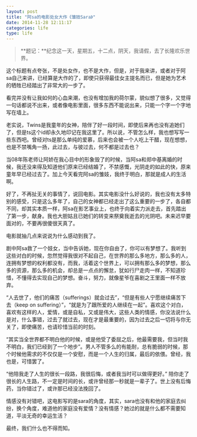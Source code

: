 ```yaml
---
layout: post
title: "阿sa的电影处女大作《雏妓Sara》"
date: 2014-11-28 12:11:17
categories: life
type: life
---
```


>**题记：**纪念这一天，星期五，十二点，阴天，我请假，去了长隆欢乐世界。

这个标题有点夸张，不是处女作，也不是大作，但是，对于我来讲，或者对于阿sa自己来讲，已经算是大作的了，即使只获得最佳女主提名而已，但是她为艺术的牺牲已经踏出了非常大的一步了。

看完并没有让我如何的心血来潮，也没有增加我的荷尔蒙，貌似想了很多，又觉得一句话都说不出来，或者像电影里面，很多东西不能说出来，只能一个字一个字地写在墙上。

老实说，Twins是我童年的女神，陪伴了好一段时间，即使后来再也没有追她们了，但是ts这个id却永久地印记在我这里了。所以说，不管怎么样，我也想写写一些东西吧。曾经对ts是那么单纯的爱慕，后来也会被一个人吃上干醋，现在想想，也是不禁嘴角一扬，此过去，与彼过去，何不都是过去也？

当08年陈老师让阿娇在我心目中的形象毁了的时候，当阿sa和郑中基离婚的时候，我还没来得及知道他们原来已经结婚了，不禁感慨，光阴走的如此的快，原来童年早已经过去了。加上今天看完阿sa的雏妓，我终于明白，那就是成人的生活啊。

好了，不再扯无关的事情了，说回电影。其实电影没什么好说的，我也没有太多特别的感受，只是这么多年了，自己的女神都已经走出了这么重要的一步了，各自都不同，却其实本质一样，阿sa在影艺事业上，也终于向着实力派走去，首先踏出了第一步，献身。我也大胆姑且已她们的转变来祭奠我逝去的光阴吧。未来迟早要面对的，不要再很傻很天真了。

电影就抽几点来说说为什么感动到我了。

剧中阿sa救了一个妓女，当中告诉她，现在你自由了，你可以有梦想了。我听到这些对白的时候，忽然觉得我很对不起自己，在世界的那么多地方，那么多的人，连拥有梦想的权利都没有，而我，活着这个世界上，可以拥有那么多的梦想，那么多的资源，那么多的机会，却总是一点点的懈怠，犹如行尸走肉一样，不知道珍惜，不懂得去实现自己的梦想。奋斗，努力，就像星爷在喜剧之王里面一样不放弃。

“人去世了，他们的痛苦（sufferings）就会过去”，“但是有些人宁愿继续痛苦下去（keep on suffering）”，“就是为了跟所爱的人继续在一起”。喜欢这个对白，喜欢有这样的人，爱情，或是自私，又或是伟大，这些人类的情感，你没法说什么是对，什么事错，过去了就过去，现在才是最重要的，因为过去之后一切将与你无关了，即使痛苦，也请珍惜当前的时刻。

“其实当全世界都不明白他的时候，或是他受了委屈之后，他最需要我，但当时我不明白，我们已经到了一个地步”。男人不管多么的有能耐，总有脆弱的时候，那个时候他需求的不仅仅是一个安慰，而是一个人生的归属，最后的依偎。曾经，我也是，可惜罢了。

“他陪我走了人生的很长一段路，我很后悔，或者我当时可以做得更好。” 陪你走了很长的人生路，不一定是时间的长，或许曾经那一秒就是一辈子了。世上没有后悔药，当你错过了，或许那已经没法挽回了。

情感没有对错吧，这电影写的是sara的角度，其实，sara也没有和他的家庭去纠纷，换个角度，难道他的家庭没有爱情？没有情感？她过的就是什么都不需要知道，平淡无奇的幸运生活？

最终，我们什么也不得而知。